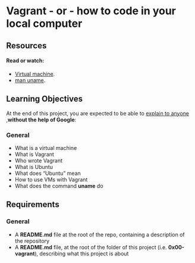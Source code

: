 # Vagrant - or - how to code in your local computer
## Resources
#### Read or watch: ####
* [Virtual machine](https://en.wikipedia.org/wiki/Virtual_machine).
* [man uname](https://linux.die.net/man/1/uname).
## Learning Objectives
At the end of this project, you are expected to be able to [explain to anyone](https://fs.blog/feynman-learning-technique/?fbclid=IwAR2K5_BGPVo0QjJXkOIIqNsqcXK4lTskPWJvA0asKQIGtCPWaQBdKmj1Ztg) ,__without the help of Google__:
### General
* What is a virtual machine
* What is Vagrant
* Who wrote Vagrant
* What is Ubuntu
* What does “Ubuntu” mean
* How to use VMs with Vagrant
* What does the command __uname__ do
## Requirements
### General
* A __README.md__ file at the root of the repo, containing a description of the repository
* A __README.md__ file, at the root of the folder of this project (i.e. __0x00-vagrant__), describing what this project is about
